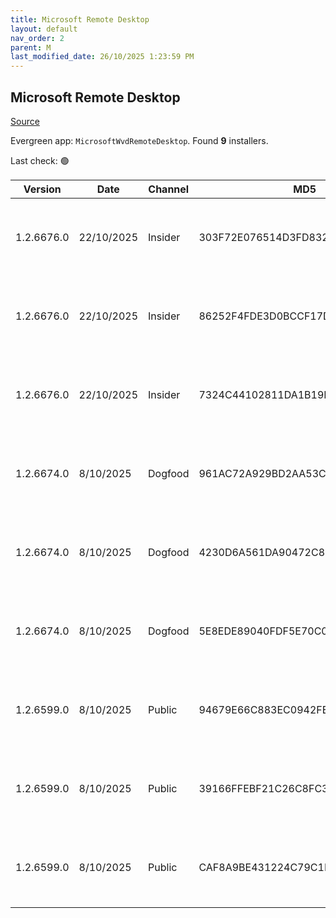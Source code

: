 ```yaml
---
title: Microsoft Remote Desktop
layout: default
nav_order: 2
parent: M
last_modified_date: 26/10/2025 1:23:59 PM
---
```


## Microsoft Remote Desktop

[Source](https://docs.microsoft.com/en-us/azure/virtual-desktop/connect-windows-7-10)

Evergreen app: `MicrosoftWvdRemoteDesktop`. Found **9** installers.

Last check: 🟢

| Version    | Date       | Channel | MD5                              | Sha2                                                                                                                             | Architecture | URI                                                                                                                                                                                                                                                                  |
| ---------- | ---------- | ------- | -------------------------------- | -------------------------------------------------------------------------------------------------------------------------------- | ------------ | -------------------------------------------------------------------------------------------------------------------------------------------------------------------------------------------------------------------------------------------------------------------- |
| 1.2.6676.0 | 22/10/2025 | Insider | 303F72E076514D3FD832EF5562914F91 | D5C64325F48E351BE403F40330EAB3A1EB57D1209720A98F36719C5D8906BB4007CA0A5C6E1C2159AF6182A7363604B232676AB07D0CF2B968BF6B29BDD920F1 | ARM64        | [https://res.cdn.office.net/remote-desktop-windows-client/ad806265-c079-4b58-94aa-d6a3b2a4cde6/RemoteDesktop_1.2.6676.0_ARM64.msi](https://res.cdn.office.net/remote-desktop-windows-client/ad806265-c079-4b58-94aa-d6a3b2a4cde6/RemoteDesktop_1.2.6676.0_ARM64.msi) |
| 1.2.6676.0 | 22/10/2025 | Insider | 86252F4FDE3D0BCCF17D453938FD0E43 | C2170A4241A53A8821C0F42857F62315B8E1381E689A5005F527C4E9D8BD99019B1E69E3588935DA23B3107586D005BFCD79AEC361AD5A9BC05CD54798402441 | x64          | [https://res.cdn.office.net/remote-desktop-windows-client/60e78c10-b686-493d-9579-63bdd0581647/RemoteDesktop_1.2.6676.0_x64.msi](https://res.cdn.office.net/remote-desktop-windows-client/60e78c10-b686-493d-9579-63bdd0581647/RemoteDesktop_1.2.6676.0_x64.msi)     |
| 1.2.6676.0 | 22/10/2025 | Insider | 7324C44102811DA1B19D58061D0CBF28 | E9443C81715D3DDE7E11BF8492315077011BA03A9F537AFAE194E8DBE6680E4C83840F4C6DF83246262923572047DA59C8F1CBD1ECA0C3A35A3EF97C04EC7744 | x86          | [https://res.cdn.office.net/remote-desktop-windows-client/d11196e8-6117-438c-bb56-8a683739a808/RemoteDesktop_1.2.6676.0_x86.msi](https://res.cdn.office.net/remote-desktop-windows-client/d11196e8-6117-438c-bb56-8a683739a808/RemoteDesktop_1.2.6676.0_x86.msi)     |
| 1.2.6674.0 | 8/10/2025  | Dogfood | 961AC72A929BD2AA53C29DFD05EFCEEA | 8D4DA5A4C97A42F76E31115EE32C834175B7E79FD530A423549898660B7376C8D97771ED06FC51F7102E9267C90121F98B5905FBC828B4CBB1A9D02AF489C87B | ARM64        | [https://res.cdn.office.net/remote-desktop-windows-client/f0e601a5-185d-42e0-8edf-c0aad16fb5d8/RemoteDesktop_1.2.6674.0_ARM64.msi](https://res.cdn.office.net/remote-desktop-windows-client/f0e601a5-185d-42e0-8edf-c0aad16fb5d8/RemoteDesktop_1.2.6674.0_ARM64.msi) |
| 1.2.6674.0 | 8/10/2025  | Dogfood | 4230D6A561DA90472C81FB314DD7B00F | 8B9A4C12B1AB8E97F365D974449744CB9CF7CBA6C32DFE2D9235615924AF44ECB2B72F678579A0BDABFFAD659A7B6CA2A65D888F1003B4E383F8E42085B0A957 | x64          | [https://res.cdn.office.net/remote-desktop-windows-client/8f67c09a-e239-400d-bc14-d1a06c767ab2/RemoteDesktop_1.2.6674.0_x64.msi](https://res.cdn.office.net/remote-desktop-windows-client/8f67c09a-e239-400d-bc14-d1a06c767ab2/RemoteDesktop_1.2.6674.0_x64.msi)     |
| 1.2.6674.0 | 8/10/2025  | Dogfood | 5E8EDE89040FDF5E70C05DD288A1DB72 | B5DFD038755AFDC5D741BA4608E9E3D36F7CECE0F20602544E204BB6E3ECC9BBD7FB8A0ADD38CA80918ED69DB348964584C71787473DC90AC770D6D3A57C3D8C | x86          | [https://res.cdn.office.net/remote-desktop-windows-client/f6132d4d-73f9-4e0e-b8ce-4943becc9e96/RemoteDesktop_1.2.6674.0_x86.msi](https://res.cdn.office.net/remote-desktop-windows-client/f6132d4d-73f9-4e0e-b8ce-4943becc9e96/RemoteDesktop_1.2.6674.0_x86.msi)     |
| 1.2.6599.0 | 8/10/2025  | Public  | 94679E66C883EC0942FEC82F67A5CFF5 | CDE89449D343B701E4835510AE05D726D0E9225821569CA2133D6502768452D74B64BCBC4D9050C845D65313525F541A0E18584EF00DC1A1028D41149E66AE92 | ARM64        | [https://res.cdn.office.net/remote-desktop-windows-client/45899e80-1eca-4d95-bd2c-8235b4c297af/RemoteDesktop_1.2.6599.0_ARM64.msi](https://res.cdn.office.net/remote-desktop-windows-client/45899e80-1eca-4d95-bd2c-8235b4c297af/RemoteDesktop_1.2.6599.0_ARM64.msi) |
| 1.2.6599.0 | 8/10/2025  | Public  | 39166FFEBF21C26C8FC3F37D07E537F2 | 6F96BD13CE8ACBF9F69116D21324E465BE68CA70AB7E17D163F4458CE101BA792A830D3EDC7D5DA5F61F91FE26D133C1EBA70776A3E7F0003CF8A2F07858BCA0 | x64          | [https://res.cdn.office.net/remote-desktop-windows-client/3b32fc71-a065-450f-81ce-ac4c7a2db753/RemoteDesktop_1.2.6599.0_x64.msi](https://res.cdn.office.net/remote-desktop-windows-client/3b32fc71-a065-450f-81ce-ac4c7a2db753/RemoteDesktop_1.2.6599.0_x64.msi)     |
| 1.2.6599.0 | 8/10/2025  | Public  | CAF8A9BE431224C79C1D5C3BE5D6EA38 | AA22C86961E5186E86165D6B1E5B31B9B7F0CE4CF23F59E2E65005D64CC36748CACE47D1F64F2EB770591E373B3A7597C572D26829A39E0E91214C5E61ECDAE7 | x86          | [https://res.cdn.office.net/remote-desktop-windows-client/5c02af6e-4ded-468f-8661-4efa6eb6c70e/RemoteDesktop_1.2.6599.0_x86.msi](https://res.cdn.office.net/remote-desktop-windows-client/5c02af6e-4ded-468f-8661-4efa6eb6c70e/RemoteDesktop_1.2.6599.0_x86.msi)     |
